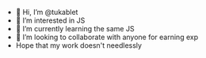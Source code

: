 - 👋 Hi, I’m @tukablet
- 👀 I’m interested in JS
- 🌱 I’m currently learning the same JS
- 💞️ I’m looking to collaborate with anyone for earning exp
- Hope that my work doesn't needlessly

<!---
tukablet/tukablet is a ✨ special ✨ repository because its `README.md` (this file) appears on your GitHub profile.
You can click the Preview link to take a look at your changes.
--->
